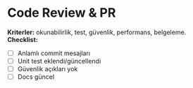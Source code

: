 # Code Review & PR

**Kriterler:** okunabilirlik, test, güvenlik, performans, belgeleme.  
**Checklist:**
- [ ] Anlamlı commit mesajları
- [ ] Unit test eklendi/güncellendi
- [ ] Güvenlik açıkları yok
- [ ] Docs güncel
